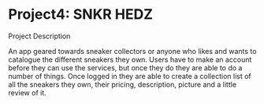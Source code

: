 # Project4: SNKR HEDZ 



Project Description

An app geared towards sneaker collectors or anyone who likes and wants to catalogue the different sneakers they own. Users have to make an account before they can use the services, but once they do they are able to do a number of things. Once logged in they are able to create a collection list of all the sneakers they own, their pricing, description, picture and a little review of it.




